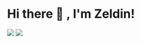 # Hi there 👋 , I'm Zeldin!
<p>
    <a href="https://www.facebook.com/www.zeldin.go.id" target="blank"><img src="https://img.shields.io/badge/Izzeldin_Addarda-30302f?style=flat&logo=facebook" /></a>
    <a href="https://instagram.com/zeldin.me" target="blank"><img src="https://img.shields.io/badge/@zeldin.me-30302f?style=flat&logo=instagram"/></a>
</p>
